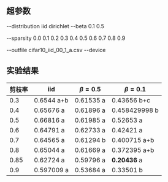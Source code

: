 ## 超参数

--distribution iid dirichlet
--beta 0.1 0.5

--sparsity 0.0 0.1 0.2 0.3 0.4 0.5 0.6 0.7 0.8 0.9

--outfile cifar10_iid_00_1_a.csv
--device



## 实验结果

| 剪枝率 | iid        | $\beta=0.5$ | $\beta=0.1$   |
| ------ | ---------- | ----------- | ------------- |
| 0.3    | 0.6544 a+b | 0.61535 a   | 0.43656 b+c   |
| 0.4    | 0.65676 a  | 0.61896 a   | 0.458429998 b |
| 0.5    | 0.66816 a  | 0.61985 a   | 0.52653 a     |
| 0.6    | 0.64791 a  | 0.62733 a   | 0.42421 a     |
| 0.7    | 0.64565 a  | 0.61294 b   | 0.400715 a+b  |
| 0.8    | 0.65044 a  | 0.61669 a   | 0.372395 a+b  |
| 0.85   | 0.62724 a  | 0.59796 a   | **0.20436** a |
| 0.9    | 0.597009 a | 0.53684 a   | 0.33501 b     |
